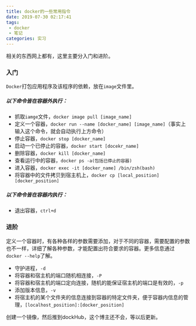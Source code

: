 ```yaml
---
title: docker的一些常用指令
date: 2019-07-30 02:17:41
tags: 
 - docker
 - 笔记
categories: 实习
---
```

相关的东西网上都有，这里主要分入门和进阶。
<!--more-->
### 入门

`Docker`打包应用程序及该程序的依赖，放在`image`文件里。

##### 以下命令皆在容器外执行：

*   抓取`iamge`文件，`docker image pull [image_name]`
*   定义一个容器，`docker run --name [docker_name] [image_name]`（事实上输入这个命令，就会自动执行上方命令）
*   停止容器，`docker stop [docker_name]`
*   启动一个已停止的容器，`docker start [docekr_name]`
*   删除容器，`docker kill [docker_name]`
*   查看运行中的容器，`docker ps -a(包括已停止的容器)`
*   进入容器，`docker exec -it [docker_name] /bin/zsh(bash)`
*   将容器中的文件拷贝到宿主机上，`docker cp [local_position] [docker_position]`
    
##### 以下命令皆在容器内执行：
    
*   退出容器，`ctrl+d`

### [](#进阶 "进阶")进阶

定义一个容器时，有各种各样的参数需要添加，对于不同的容器，需要配置的参数也不一样，详细了解各种参数，才能配置出符合要求的容器。更多信息通过`docker --help`了解。

*   守护进程，`-d`
*   将容器和宿主机的端口随机相连接，`-P`
*   将容器和宿主机的端口定向连接，随机的能保证宿主机的端口是有效的，`-p`
*   添加版本信息，`-v`
*   将宿主机的某个文件夹的信息连接到容器的特定文件夹，便于容器内信息的管理，`[localhost_position]:[docker_position]`

创建一个镜像，然后推到dockHub，这个博主还不会，等以后更新。
